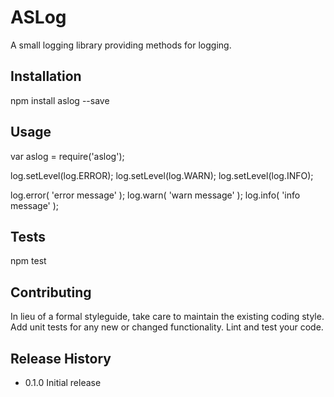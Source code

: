 ASLog
=========

A small logging library providing methods for logging.

## Installation

  npm install aslog --save

## Usage

  var aslog = require('aslog');
  
  log.setLevel(log.ERROR);
  log.setLevel(log.WARN);
  log.setLevel(log.INFO);

  log.error( 'error message' );
  log.warn( 'warn message' );
  log.info( 'info message' );

## Tests

  npm test

## Contributing

In lieu of a formal styleguide, take care to maintain the existing coding style.
Add unit tests for any new or changed functionality. Lint and test your code.

## Release History

* 0.1.0 Initial release

